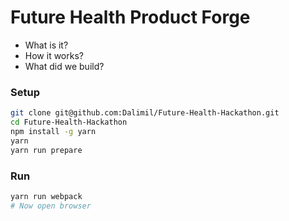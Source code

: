 # Future Health Product Forge

- What is it?
- How it works?
- What did we build?

### Setup

```sh
git clone git@github.com:Dalimil/Future-Health-Hackathon.git
cd Future-Health-Hackathon
npm install -g yarn
yarn
yarn run prepare
```

### Run
```sh
yarn run webpack
# Now open browser
```
